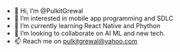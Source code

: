 - 👋 Hi, I’m @PulkitGrewal
- 👀 I’m interested in mobile app programming and SDLC
- 🌱 I’m currently learning React Native and Phython
- 💞️ I’m looking to collaborate on AI ML and new tech.
- 📫 Reach me on pulkitgrewal@yahoo.com 

<!---
PulkitGrewal/PulkitGrewal is a ✨ special ✨ repository because its `README.md` (this file) appears on your GitHub profile.
You can click the Preview link to take a look at your changes.
--->
